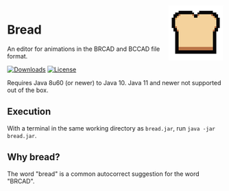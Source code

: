 <img align="right" src="icon.png" height="128" width="128">

# Bread

An editor for animations in the BRCAD and BCCAD file format.

[![Downloads](https://img.shields.io/github/downloads/rhmodding/bread/total.svg)](https://github.com/rhmodding/bread/releases)
[![License](https://img.shields.io/github/license/rhmodding/bread.svg)](https://github.com/rhmodding/bread/blob/master/LICENSE)

Requires Java 8u60 (or newer) to Java 10. Java 11 and newer not supported out of the box.

## Execution
With a terminal in the same working directory as `bread.jar`, run
`java -jar bread.jar`.

## Why bread?
The word "bread" is a common autocorrect suggestion for the word "BRCAD".

